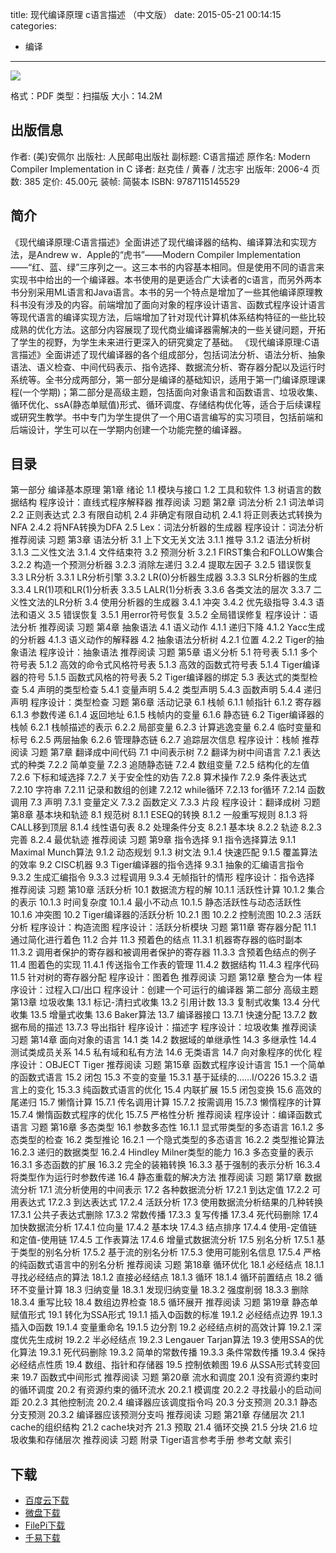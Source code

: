 title: 现代编译原理 c语言描述 （中文版）
date: 2015-05-21 00:14:15
categories:
  - 编译
---

![](http://img4.douban.com/lpic/s1852496.jpg)

格式：PDF
类型：扫描版
大小：14.2M

<!--more-->

## 出版信息 ##

作者: (美)安佩尔 
出版社: 人民邮电出版社
副标题: C语言描述
原作名: Modern Compiler Implementation in C
译者: 赵克佳 / 黄春 / 沈志宇 
出版年: 2006-4
页数: 385
定价: 45.00元
装帧: 简裝本
ISBN: 9787115145529

## 简介 ##

《现代编译原理:C语言描述》全面讲述了现代编译器的结构、编译算法和实现方法，是Andrew w．Apple的“虎书”——Modern Compiler Implementation——“红、蓝、绿”三序列之一。这三本书的内容基本相同。但是使用不同的语言来实现书中给出的一个编译器。本书使用的是更适合广大读者的c语言，而另外两本书分别采用ML语言和Java语言。本书的另一个特点是增加了一些其他编译原理教科书没有涉及的内容。前端增加了面向对象的程序设计语言、函数式程序设计语言等现代语言的编译实现方法，后端增加了针对现代计算机体系结构特征的一些比较成熟的优化方法。这部分内容展现了现代商业编译器需解决的一些关键问题，开拓了学生的视野，为学生未来进行更深入的研究奠定了基础。
《现代编译原理:C语言描述》全面讲述了现代编译器的各个组成部分，包括词法分析、语法分析、抽象语法、语义检查、中间代码表示、指令选择、数据流分析、寄存器分配以及运行时系统等。全书分成两部分，第一部分是编译的基础知识，适用于第一门编译原理课程(一个学期)；第二部分是高级主题，包括面向对象语言和函数语言、垃圾收集、循环优化、ssA(静态单赋值)形式、循环调度、存储结构优化等，适合于后续课程或研究生教学。书中专门为学生提供了一个用C语言编写的实习项目，包括前端和后端设计，学生可以在一学期内创建一个功能完整的编译器。

## 目录 ##

第一部分 编译基本原理
第1章 绪论
1.1 模块与接口
1.2 工具和软件
1.3 树语言的数据结构
程序设计：直线式程序解释器
推荐阅读
习题
第2章 词法分析
2.1 词法单词
2.2 正则表达式
2.3 有限自动机
2.4 非确定有限自动机
2.4.1 将正则表达式转换为NFA
2.4.2 将NFA转换为DFA
2.5 Lex：词法分析器的生成器
程序设计：词法分析
推荐阅读
习题
第3章 语法分析
3.1 上下文无关文法
3.1.1 推导
3.1.2 语法分析树
3.1.3 二义性文法
3.1.4 文件结束符
3.2 预测分析
3.2.1 FIRST集合和FOLLOW集合
3.2.2 构造一个预测分析器
3.2.3 消除左递归
3.2.4 提取左因子
3.2.5 错误恢复
3.3 LR分析
3.3.1 LR分析引擎
3.3.2 LR(0)分析器生成器
3.3.3 SLR分析器的生成
3.3.4 LR(1)项和LR(1)分析表
3.3.5 LALR(1)分析表
3.3.6 各类文法的层次
3.3.7 二义性文法的LR分析
3.4 使用分析器的生成器
3.4.1 冲突
3.4.2 优先级指导
3.4.3 语法和语义
3.5 错误恢复
3.5.1 用error符号恢复
3.5.2 全局错误修复
程序设计：语法分析
推荐阅读
习题
第4章 抽象语法
4.1 语义动作
4.1.1 递归下降
4.1.2 Yacc生成的分析器
4.1.3 语义动作的解释器
4.2 抽象语法分析树
4.2.1 位置
4.2.2 Tiger的抽象语法
程序设计：抽象语法
推荐阅读
习题
第5章 语义分析
5.1 符号表
5.1.1 多个符号表
5.1.2 高效的命令式风格符号表
5.1.3 高效的函数式符号表
5.1.4 Tiger编译器的符号
5.1.5 函数式风格的符号表
5.2 Tiger编译器的绑定
5.3 表达式的类型检查
5.4 声明的类型检查
5.4.1 变量声明
5.4.2 类型声明
5.4.3 函数声明
5.4.4 递归声明
程序设计：类型检查
习题
第6章 活动记录
6.1 栈帧
6.1.1 帧指针
6.1.2 寄存器
6.1.3 参数传递
6.1.4 返回地址
6.1.5 栈帧内的变量
6.1.6 静态链
6.2 Tiger编译器的栈帧
6.2.1 栈帧描述的表示
6.2.2 局部变量
6.2.3 计算逃逸变量
6.2.4 临时变量和标号
6.2.5 两层抽象
6.2.6 管理静态链
6.2.7 追踪层次信息
程序设计：栈帧
推荐阅读
习题
第7章 翻译成中间代码
7.1 中间表示树
7.2 翻译为树中间语言
7.2.1 表达式的种类
7.2.2 简单变量
7.2.3 追随静态链
7.2.4 数组变量
7.2.5 结构化的左值
7.2.6 下标和域选择
7.2.7 关于安全性的劝告
7.2.8 算术操作
7.2.9 条件表达式
7.2.10 字符串
7.2.11 记录和数组的创建
7.2.12 while循环
7.2.13 for循环
7.2.14 函数调用
7.3 声明
7.3.1 变量定义
7.3.2 函数定义
7.3.3 片段
程序设计：翻译成树
习题
第8章 基本块和轨迹
8.1 规范树
8.1.1 ESEQ的转换
8.1.2 一般重写规则
8.1.3 将CALL移到顶层
8.1.4 线性语句表
8.2 处理条件分支
8.2.1 基本块
8.2.2 轨迹
8.2.3 完善
8.2.4 最优轨迹
推荐阅读
习题
第9章 指令选择
9.1 指令选择算法
9.1.1 Maximal Munch算法
9.1.2 动态规划
9.1.3 树文法
9.1.4 快速匹配
9.1.5 覆盖算法的效率
9.2 CISC机器
9.3 Tiger编译器的指令选择
9.3.1 抽象的汇编语言指令
9.3.2 生成汇编指令
9.3.3 过程调用
9.3.4 无帧指针的情形
程序设计：指令选择
推荐阅读
习题
第10章 活跃分析
10.1 数据流方程的解
10.1.1 活跃性计算
10.1.2 集合的表示
10.1.3 时间复杂度
10.1.4 最小不动点
10.1.5 静态活跃性与动态活跃性
10.1.6 冲突图
10.2 Tiger编译器的活跃分析
10.2.1 图
10.2.2 控制流图
10.2.3 活跃分析
程序设计：构造流图
程序设计：活跃分析模块
习题
第11章 寄存器分配
11.1 通过简化进行着色
11.2 合并
11.3 预着色的结点
11.3.1 机器寄存器的临时副本
11.3.2 调用者保护的寄存器和被调用者保护的寄存器
11.3.3 含预着色结点的例子
11.4 图着色的实现
11.4.1 传送指令工作表的管理
11.4.2 数据结构
11.4.3 程序代码
11.5 针对树的寄存器分配
程序设计：图着色
推荐阅读
习题
第12章 整合为一体
程序设计：过程入口/出口
程序设计：创建一个可运行的编译器
第二部分 高级主题
第13章 垃圾收集
13.1 标记-清扫式收集
13.2 引用计数
13.3 复制式收集
13.4 分代收集
13.5 增量式收集
13.6 Baker算法
13.7 编译器接口
13.7.1 快速分配
13.7.2 数据布局的描述
13.7.3 导出指针
程序设计：描述字
程序设计：垃圾收集
推荐阅读
习题
第14章 面向对象的语言
14.1 类
14.2 数据域的单继承性
14.3 多继承性
14.4 测试类成员关系
14.5 私有域和私有方法
14.6 无类语言
14.7 向对象程序的优化
程序设计：OBJECT Tiger
推荐阅读
习题
第15章 函数式程序设计语言
15.1 一个简单的函数式语言
15.2 闭包
15.3 不变的变量
15.3.1 基于延续的……I/O226
15.3.2 语言上的变化
15.3.3 纯函数式语言的优化
15.4 内联扩展
15.5 闭包变换
15.6 高效的尾递归
15.7 懒惰计算
15.7.1 传名调用计算
15.7.2 按需调用
15.7.3 懒惰程序的计算
15.7.4 懒惰函数式程序的优化
15.7.5 严格性分析
推荐阅读
程序设计：编译函数式语言
习题
第16章 多态类型
16.1 参数多态性
16.1.1 显式带类型的多态语言
16.1.2 多态类型的检查
16.2 类型推论
16.2.1 一个隐式类型的多态语言
16.2.2 类型推论算法
16.2.3 递归的数据类型
16.2.4 Hindley Milner类型的能力
16.3 多态变量的表示
16.3.1 多态函数的扩展
16.3.2 完全的装箱转换
16.3.3 基于强制的表示分析
16.3.4 将类型作为运行时参数传递
16.4 静态重载的解决方法
推荐阅读
习题
第17章 数据流分析
17.1 流分析使用的中间表示
17.2 各种数据流分析
17.2.1 到达定值
17.2.2 可用表达式
17.2.3 到达表达式
17.2.4 活跃分析
17.3 使用数据流分析结果的几种转换
17.3.1 公共子表达式删除
17.3.2 常数传播
17.3.3 复写传播
17.3.4 死代码删除
17.4 加快数据流分析
17.4.1 位向量
17.4.2 基本块
17.4.3 结点排序
17.4.4 使用-定值链和定值-使用链
17.4.5 工作表算法
17.4.6 增量式数据流分析
17.5 别名分析
17.5.1 基于类型的别名分析
17.5.2 基于流的别名分析
17.5.3 使用可能别名信息
17.5.4 严格的纯函数式语言中的别名分析
推荐阅读
习题
第18章 循环优化
18.1 必经结点
18.1.1 寻找必经结点的算法
18.1.2 直接必经结点
18.1.3 循环
18.1.4 循环前置结点
18.2 循环不变量计算
18.3 归纳变量
18.3.1 发现归纳变量
18.3.2 强度削弱
18.3.3 删除
18.3.4 重写比较
18.4 数组边界检查
18.5 循环展开
推荐阅读
习题
第19章 静态单赋值形式
19.1 转化为SSA形式
19.1.1 插入Φ函数的标准
19.1.2 必经结点边界
19.1.3 插入Φ函数
19.1.4 变量重命名
19.1.5 边分割
19.2 必经结点树的高效计算
19.2.1 深度优先生成树
19.2.2 半必经结点
19.2.3 Lengauer Tarjan算法
19.3 使用SSA的优化算法
19.3.1 死代码删除
19.3.2 简单的常数传播
19.3.3 条件常数传播
19.3.4 保持必经结点性质
19.4 数组、指针和存储器
19.5 控制依赖图
19.6 从SSA形式转变回来
19.7 函数式中间形式
推荐阅读
习题
第20章 流水和调度
20.1 没有资源约束时的循环调度
20.2 有资源约束的循环流水
20.2.1 模调度
20.2.2 寻找最小的启动间距
20.2.3 其他控制流
20.2.4 编译器应该调度指令吗
20.3 分支预测
20.3.1 静态分支预测
20.3.2 编译器应该预测分支吗
推荐阅读
习题
第21章 存储层次
21.1 cache的组织结构
21.2 cache块对齐
21.3 预取
21.4 循环交换
21.5 分块
21.6 垃圾收集和存储层次
推荐阅读
习题
附录 Tiger语言参考手册
参考文献
索引

## 下载 ##

+ [百度云下载](http://pan.baidu.com/s/1eQix3jk)
+ [微盘下载](http://vdisk.weibo.com/s/aADaW4YREXCon)
+ [FilePi下载](http://filepi.com/i/sK44jLE)
+ [千易下载](http://1000eb.com/1ggin)
